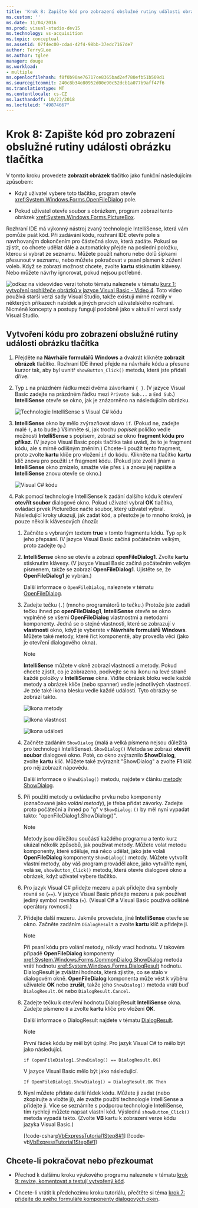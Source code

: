 ```yaml
---
title: 'Krok 8: Zapište kód pro zobrazení obslužné rutiny události obrázku tlačítka'
ms.custom: ''
ms.date: 11/04/2016
ms.prod: visual-studio-dev15
ms.technology: vs-acquisition
ms.topic: conceptual
ms.assetid: 07f4ec00-cda4-42f4-98bb-37edc7167de7
author: TerryGLee
ms.author: tglee
manager: douge
ms.workload:
- multiple
ms.openlocfilehash: f8f0b90ae76717ce8365bad2ef780efb51b509d1
ms.sourcegitcommit: 240c8b34e80952d00e90c52dcb1a077b9aff47f6
ms.translationtype: MT
ms.contentlocale: cs-CZ
ms.lasthandoff: 10/23/2018
ms.locfileid: "49874667"
---
```

# <a name="step-8-write-code-for-the-show-a-picture-button-event-handler"></a>Krok 8: Zapište kód pro zobrazení obslužné rutiny události obrázku tlačítka

V tomto kroku provedete **zobrazit obrázek** tlačítko jako funkční následujícím způsobem:

- Když uživatel vybere toto tlačítko, program otevře <xref:System.Windows.Forms.OpenFileDialog> pole.

- Pokud uživatel otevře soubor s obrázkem, program zobrazí tento obrázek <xref:System.Windows.Forms.PictureBox>.

Rozhraní IDE má výkonný nástroj zvaný technologie IntelliSense, která vám pomůže psát kód. Při zadávání kódu, rozhraní IDE otevře pole s navrhovaným dokončením pro částečná slova, která zadáte. Pokusí se zjistit, co chcete udělat dále a automaticky přejde na poslední položku, kterou si vybrat ze seznamu. Můžete použít nahoru nebo dolů šipkami přesunout v seznamu, nebo můžete pokračovat v psaní písmen k zúžení voleb. Když se zobrazí možnost chcete, zvolte **kartu** stisknutím klávesy. Nebo můžete návrhy ignorovat, pokud nejsou potřebné.

![odkaz na video](../data-tools/media/playvideo.gif)video verzi tohoto tématu naleznete v tématu [kurz 1: vytvoření prohlížeče obrázků v jazyce Visual Basic - Video 4](https://msdn.microsoft.com/en-us/vstudio/gg315355.aspx). Toto video používá starší verzi sady Visual Studio, takže existují mírné rozdíly v některých příkazech nabídek a jiných prvcích uživatelského rozhraní. Nicméně koncepty a postupy fungují podobně jako v aktuální verzi sady Visual Studio.

## <a name="to-write-code-for-the-show-a-picture-button-event-handler"></a>Vytvoření kódu pro zobrazení obslužné rutiny události obrázku tlačítka

1.  Přejděte na **Návrháře formulářů Windows** a dvakrát klikněte **zobrazit obrázek** tlačítko. Rozhraní IDE ihned přejde na návrháře kódu a přesune kurzor tak, aby byl uvnitř `showButton_Click()` metodu, která jste přidali dříve.

2.  Typ `i` na prázdném řádku mezi dvěma závorkami `{ }`. (V jazyce Visual Basic zadejte na prázdném řádku mezi `Private Sub...` a `End Sub`.) **IntelliSense** otevře se okno, jak je znázorněno na následujícím obrázku.

     ![Technologie IntelliSense s Visual C&#35; kódu](../ide/media/express_ifintellisense.png)

3.  **IntelliSense** okno by mělo zvýrazňovat slovo `if`. (Pokud ne, zadejte malé `f`, a to bude.) Všimněte si, jak trochu *popisek* políčko vedle možnosti **IntelliSense** s popisem, zobrazí se okno **fragment kódu pro příkaz**. (V jazyce Visual Basic popis tlačítka také uvádí, že to je fragment kódu, ale s mírně odlišným zněním.) Chcete-li použít tento fragment, proto zvolte **kartu** klíče pro vložení `if` do kódu. Klikněte na tlačítko **kartu** klíč znovu pro použití `if` fragment kódu. (Pokud jste zvolili jinam a **IntelliSense** okno zmizelo, smažte vše přes `i` a znovu jej napište a **IntelliSense** znovu otevře se okno.)

     ![Visual C&#35; kódu](../ide/media/express_highlighttrue.png)

4.  Pak pomocí technologie IntelliSense k zadání dalšího kódu k otevření **otevřít soubor** dialogové okno. Pokud uživatel vybral **OK** tlačítka, ovládací prvek PictureBox načte soubor, který uživatel vybral. Následující kroky ukazují, jak zadat kód, a přestože je to mnoho kroků, je pouze několik klávesových úhozů:

    1.  Začněte s vybraným textem **true** v tomto fragmentu kódu. Typ `op` k jeho přepsání. (V jazyce Visual Basic začíná počátečním velkým, proto zadejte `Op`.)

    2.  **IntelliSense** okno se otevře a zobrazí **openFileDialog1**. Zvolte **kartu** stisknutím klávesy. (V jazyce Visual Basic začíná počátečním velkým písmenem, takže se zobrazí **OpenFileDialog1**. Ujistěte se, že **OpenFileDialog1** je vybrán.)

         Další informace o `OpenFileDialog`, naleznete v tématu [OpenFileDialog](http://msdn.microsoft.com/library/system.windows.forms.openfiledialog.aspx).

    3.  Zadejte tečku (`.`) (mnoho programátorů to tečku.) Protože jste zadali tečku ihned po **openFileDialog1**, **IntelliSense** otevře se okno vyplněné se všemi **OpenFileDialog** vlastnostmi a metodami komponenty. Jedná se o stejné vlastnosti, které se zobrazují v **vlastnosti** okno, když je vyberete v **Návrháře formulářů Windows**. Můžete také metody, které říct komponentě, aby provedla věci (jako je otevření dialogového okna).

        > [!NOTE]
        > **IntelliSense** můžete v okně zobrazí vlastnosti a metody. Pokud chcete zjistit, co je zobrazeno, podívejte se na ikonu na levé straně každé položky v **IntelliSense** okna. Vidíte obrázek bloku vedle každé metody a obrázek klíče (nebo spanner) vedle jednotlivých vlastností. Je zde také ikona blesku vedle každé události. Tyto obrázky se zobrazí takto.

         ![Ikona metody](../ide/media/express_iconmethod.png)

         ![Ikona vlastnost](../ide/media/express_iconproperty.png)

         ![Ikona události](../ide/media/express_iconevent.png)

    4.  Začněte zadáním `ShowDialog` (malá a velká písmena nejsou důležitá pro technologii IntelliSense). `ShowDialog()` Metoda se zobrazí **otevřít soubor** dialogové okno. Poté, co okno zvýraznilo **ShowDialog**, zvolte **kartu** klíč. Můžete také zvýraznit "ShowDialog" a zvolte **F1** klíč pro něj zobrazit nápovědu.

         Další informace o `ShowDialog()` metodu, najdete v článku [metody ShowDialog](http://msdn.microsoft.com/library/c7ykbedk.aspx).

    5.  Při použití metody u ovládacího prvku nebo komponenty (označované jako *volání metody*), je třeba přidat závorky. Zadejte proto počáteční a ihned po "g" v `ShowDialog`: `()` by měl nyní vypadat takto: "openFileDialog1.ShowDialog()".

        > [!NOTE]
        > Metody jsou důležitou součástí každého programu a tento kurz ukázal několik způsobů, jak používat metody. Můžete volat metodu komponenty, které sděluje, má něco udělat, jako jste volali **OpenFileDialog** komponenty `ShowDialog()` metody. Můžete vytvořit vlastní metody, aby váš program prováděl akce, jako vytváříte nyní, volá se, `showButton_Click()` metodu, která otevře dialogové okno a obrázek, když uživatel vybere tlačítko.

    6.  Pro jazyk Visual C# přidejte mezeru a pak přidejte dva symboly rovná se (`==`). V jazyce Visual Basic přidejte mezeru a pak používat jediný symbol rovnítka (`=`). (Visual C# a Visual Basic používá odlišné operátory rovnosti.)

    7.  Přidejte další mezeru. Jakmile provedete, jiné **IntelliSense** otevře se okno. Začněte zadáním `DialogResult` a zvolte **kartu** klíč a přidejte ji.

        > [!NOTE]
        > Při psaní kódu pro volání metody, někdy vrací hodnotu. V takovém případě **OpenFileDialog** komponenty <xref:System.Windows.Forms.CommonDialog.ShowDialog> metoda vrátí hodnotu <xref:System.Windows.Forms.DialogResult> hodnotu. DialogResult je zvláštní hodnota, která zjistíte, co se stalo v dialogovém okně. **OpenFileDialog** komponenta může vést k výběru uživatele **OK** nebo **zrušit**, takže jeho `ShowDialog()` metoda vrátí buď `DialogResult.OK` nebo `DialogResult.Cancel`.

    8.  Zadejte tečku k otevření hodnotu DialogResult **IntelliSense** okna. Zadejte písmeno `O` a zvolte **kartu** klíče pro vložení **OK**.

         Další informace o DialogResult najdete v tématu [DialogResult](http://msdn.microsoft.com/library/system.windows.forms.dialogresult.aspx).

        > [!NOTE]
        >  První řádek kódu by měl být úplný. Pro jazyk Visual C# to mělo být jako následující.
        >
        >  `if (openFileDialog1.ShowDialog() == DialogResult.OK)`
        >
        >  V jazyce Visual Basic mělo být jako následující.
        >
        >  `If OpenFileDialog1.ShowDialog() = DialogResult.OK Then`

    9. Nyní můžete přidáte další řádek kódu. Můžete ji zadat (nebo zkopírujte a vložte ji), ale zvažte použití technologie IntelliSense a přidejte ji. Více se seznámíte s podporou technologie IntelliSense, tím rychleji můžete napsat vlastní kód. Výsledná `showButton_Click()` metoda vypadá takto. (Zvolte **VB** kartu k zobrazení verze kódu jazyka Visual Basic.)

         [!code-csharp[VbExpressTutorial1Step8#1](../ide/codesnippet/CSharp/step-8-write-code-for-the-show-a-picture-button-event-handler_1.cs)]
         [!code-vb[VbExpressTutorial1Step8#1](../ide/codesnippet/VisualBasic/step-8-write-code-for-the-show-a-picture-button-event-handler_1.vb)]

## <a name="to-continue-or-review"></a>Chcete-li pokračovat nebo přezkoumat

-   Přechod k dalšímu kroku výukového programu naleznete v tématu [krok 9: revize, komentovat a testují vytvořený kód](../ide/step-9-review-comment-and-test-your-code.md).

-   Chcete-li vrátit k předchozímu kroku tutoriálu, přečtěte si téma [krok 7: přidejte do svého formuláře komponenty dialogových oken](../ide/step-7-add-dialog-components-to-your-form.md).

